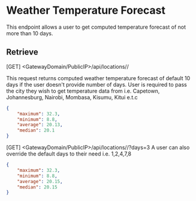 # Weather Temperature Forecast
This endpoint allows a user to get computed temperature forecast of not more than 10 days.

## Retrieve
[GET] <GatewayDomain/PublicIP>/api/locations/<city>/

This request returns computed weather temperature forecast of default 10 days if the user doesn't provide number of days.
User is required to pass the city they wish to get temperature data from i.e. Capetown, Johannesburg, Nairobi, Mombasa, Kisumu, Kitui e.t.c
```json
{
    "maximum": 32.3,
    "minimum": 8.8,
    "average": 20.13,
    "median": 20.1
}
```

[GET] <GatewayDomain/PublicIP>/api/locations/<city>/?days=3
A user can also override the default days to their need i.e. 1,2,4,7,8
```json
{
    "maximum": 32.3,
    "minimum": 8.8,
    "average": 20.15,
    "median": 20.15
}
```
